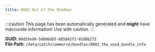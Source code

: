 ```yaml
---
title: 0802 Out of the Shadows
---
```


:::caution
This page has been automatically generated and **might** have inaccurate information!
Use with caution.
:::

**GUID**: `86d35ed8-5d606db5-885d42f2-01d8b273`  
**File Path**: `/data/catch/commerce/bundles/0802_the_void.bundle_info`
